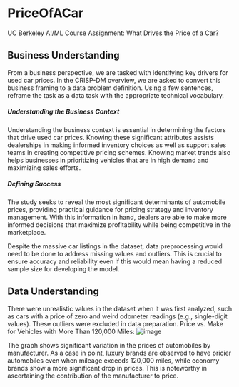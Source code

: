 # PriceOfACar
UC Berkeley AI/ML Course Assignment: What Drives the Price of a Car?

## Business Understanding

From a business perspective, we are tasked with identifying key drivers for used car prices.  In the CRISP-DM overview, we are asked to convert this business framing to a data problem definition.  Using a few sentences, reframe the task as a data task with the appropriate technical vocabulary. 

##### Understanding the Business Context

Understanding the business context is essential in determining the factors that drive used car prices. Knowing these significant attributes assists dealerships in making informed inventory choices as well as support sales teams in creating competitive pricing schemes. Knowing market trends also helps businesses in prioritizing vehicles that are in high demand and maximizing sales efforts. 

##### Defining Success

The study seeks to reveal the most significant determinants of automobile prices, providing practical guidance for pricing strategy and inventory management. With this information in hand, dealers are able to make more informed decisions that maximize profitability while being competitive in the marketplace.

Despite the massive car listings in the dataset, data preprocessing would need to be done to address missing values and outliers. This is crucial to ensure accuracy and reliability even if this would mean having a reduced sample size for developing the model.

## Data Understanding

There were unrealistic values in the dataset when it was first analyzed, such as cars with a price of zero and weird odometer readings (e.g., single-digit values). These outliers were excluded in data preparation.
Price vs. Make for Vehicles with More Than 120,000 Miles:
![image](https://github.com/user-attachments/assets/0be40b77-ae99-4531-89eb-d36008bbada5)

The graph shows significant variation in the prices of automobiles by manufacturer. As a case in point, luxury brands are observed to have pricier automobiles even when mileage exceeds 120,000 miles, while economy brands show a more significant drop in prices. This is noteworthy in ascertaining the contribution of the manufacturer to price.



